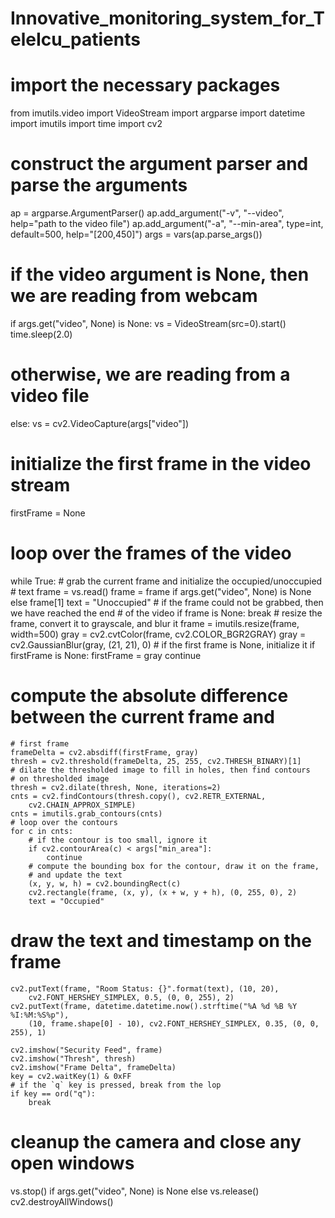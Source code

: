 # Innovative_monitoring_system_for_TeleIcu_patients
# import the necessary packages
from imutils.video import VideoStream
import argparse
import datetime
import imutils
import time
import cv2
# construct the argument parser and parse the arguments
ap = argparse.ArgumentParser()
ap.add_argument("-v", "--video", help="path to the video file")
ap.add_argument("-a", "--min-area", type=int, default=500, help="[200,450]")
args = vars(ap.parse_args())
# if the video argument is None, then we are reading from webcam
if args.get("video", None) is None:
	vs = VideoStream(src=0).start()
	time.sleep(2.0)
# otherwise, we are reading from a video file
else:
	vs = cv2.VideoCapture(args["video"])
# initialize the first frame in the video stream
firstFrame = None
# loop over the frames of the video
while True:
	# grab the current frame and initialize the occupied/unoccupied
	# text
	frame = vs.read()
	frame = frame if args.get("video", None) is None else frame[1]
	text = "Unoccupied"
	# if the frame could not be grabbed, then we have reached the end
	# of the video
	if frame is None:
		break
	# resize the frame, convert it to grayscale, and blur it
	frame = imutils.resize(frame, width=500)
	gray = cv2.cvtColor(frame, cv2.COLOR_BGR2GRAY)
	gray = cv2.GaussianBlur(gray, (21, 21), 0)
	# if the first frame is None, initialize it
	if firstFrame is None:
		firstFrame = gray
		continue
  # compute the absolute difference between the current frame and
	# first frame
	frameDelta = cv2.absdiff(firstFrame, gray)
	thresh = cv2.threshold(frameDelta, 25, 255, cv2.THRESH_BINARY)[1]
	# dilate the thresholded image to fill in holes, then find contours
	# on thresholded image
	thresh = cv2.dilate(thresh, None, iterations=2)
	cnts = cv2.findContours(thresh.copy(), cv2.RETR_EXTERNAL,
		cv2.CHAIN_APPROX_SIMPLE)
	cnts = imutils.grab_contours(cnts)
	# loop over the contours
	for c in cnts:
		# if the contour is too small, ignore it
		if cv2.contourArea(c) < args["min_area"]:
			continue
		# compute the bounding box for the contour, draw it on the frame,
		# and update the text
		(x, y, w, h) = cv2.boundingRect(c)
		cv2.rectangle(frame, (x, y), (x + w, y + h), (0, 255, 0), 2)
		text = "Occupied" 
  # draw the text and timestamp on the frame
	cv2.putText(frame, "Room Status: {}".format(text), (10, 20),
		cv2.FONT_HERSHEY_SIMPLEX, 0.5, (0, 0, 255), 2)
	cv2.putText(frame, datetime.datetime.now().strftime("%A %d %B %Y %I:%M:%S%p"),
		(10, frame.shape[0] - 10), cv2.FONT_HERSHEY_SIMPLEX, 0.35, (0, 0, 255), 1)
	
	cv2.imshow("Security Feed", frame)
	cv2.imshow("Thresh", thresh)
	cv2.imshow("Frame Delta", frameDelta)
	key = cv2.waitKey(1) & 0xFF
	# if the `q` key is pressed, break from the lop
	if key == ord("q"):
		break
# cleanup the camera and close any open windows
vs.stop() if args.get("video", None) is None else vs.release()
cv2.destroyAllWindows()

